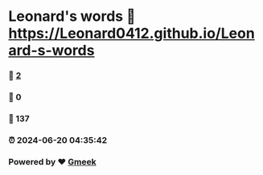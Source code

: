 # Leonard's words :link: https://Leonard0412.github.io/Leonard-s-words 
### :page_facing_up: [2](https://Leonard0412.github.io/Leonard-s-words/tag.html) 
### :speech_balloon: 0 
### :hibiscus: 137 
### :alarm_clock: 2024-06-20 04:35:42 
### Powered by :heart: [Gmeek](https://github.com/Meekdai/Gmeek)
